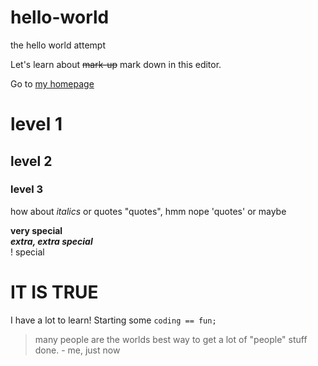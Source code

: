 # hello-world
the hello world attempt

Let's learn about ~~mark-up~~ mark down in this editor. 

Go to [my homepage](https://github.com/wilmo79/)

# level 1
## level 2
### level 3

how about *italics*
or quotes "quotes", hmm nope
'quotes' or maybe <this will do something>

**very special** <br>
***extra, extra special*** <br>
! special 

# IT IS TRUE
I have a lot to learn!
Starting some `coding == fun;`

> many people are the worlds
> best way to get a lot of 
> "people" stuff done.
      - me, just now

